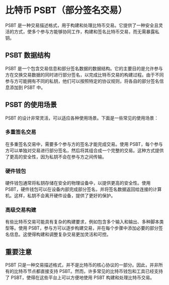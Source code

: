 **比特币 PSBT（部分签名交易）**
=====================

PSBT 是一种交易描述格式，用于构建和处理比特币交易。它提供了一种安全且灵活的方式，使多个参与方能够协同工作，构建和签名比特币交易，而无需暴露私钥。

**PSBT 数据结构**
--------------------

PSBT 是一个包含交易信息和部分签名数据的数据结构。它的主要目的是允许参与方在交换交易数据的同时进行部分签名，以完成比特币交易的构建过程。由于不同参与方可能拥有不同的私钥，他们可以按照特定的协议规则，将各自的部分签名信息添加到 PSBT 中。

**PSBT 的使用场景**
--------------------

PSBT 的设计非常灵活，可以适应各种使用场景。下面是一些常见的使用场景：

### 多重签名交易

在多重签名交易中，需要多个参与方的签名才能完成交易。使用 PSBT，每个参与方可以单独对交易进行部分签名，然后将其组合成一个完整的交易。这种方式提供了更高的安全性，因为私钥不会在参与方之间传输。

### 硬件钱包

硬件钱包通常将私钥存储在安全的物理设备中，以提供更高的安全性。使用 PSBT，硬件钱包可以在设备内部完成部分签名，并将签名数据返回给连接的计算机。这样，私钥不会离开硬件设备，提供了更好的保护。

### 高级交易构建

有些比特币交易可能具有复杂的构建要求，例如包含多个输入和输出、多种脚本类型等。使用 PSBT，参与方可以逐步构建交易，并在每个步骤中添加必要的部分签名信息。这使得构建和调整复杂交易更加灵活和可控。

**重要注意**
--------------

PSBT 只是一种交易描述格式，并不是比特币的核心协议的一部分。因此，并非所有的比特币节点都直接支持 PSBT。然而，许多常见的比特币钱包和工具已经支持了 PSBT，使得在这些平台上可以方便地使用 PSBT 构建和处理比特币交易。